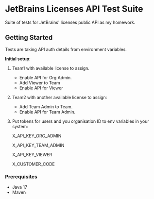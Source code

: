 # JetBrains Licenses API Test Suite

Suite of tests for JetBrains' licenses public API as my homework. 

## Getting Started

Tests are taking API auth details from environment variables. 

**Initial setup**: 

1. Team1 with available license to assign.
    * Enable API for Org Admin.
    * Add Viewer to Team
    * Enable API for Viewer
   

2. Team2 with another available license to assign:
    * Add Team Admin to Team.
    * Enable API for Team Admin.

 
3. Put tokens for users and you organisation ID to env variables in your system:

   X_API_KEY_ORG_ADMIN

   X_API_KEY_TEAM_ADMIN
   
   X_API_KEY_VIEWER

   X_CUSTOMER_CODE


### Prerequisites

- Java 17
- Maven